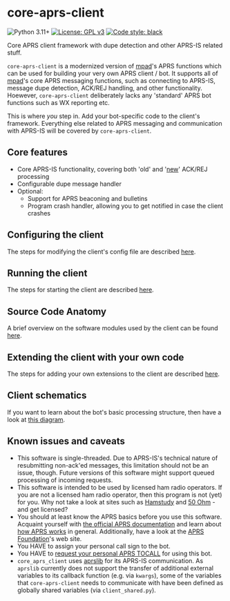 # core-aprs-client

![Python 3.11+](https://img.shields.io/badge/python-3.11+-blue.svg) [![License: GPL v3](https://img.shields.io/badge/License-GPLv3-blue.svg)](https://www.gnu.org/licenses/gpl-3.0) [![Code style: black](https://img.shields.io/badge/code%20style-black-000000.svg)](https://github.com/psf/black)




Core APRS client framework with dupe detection and other APRS-IS related stuff.

```core-aprs-client``` is a modernized version of [mpad](https://github.com/joergschultzelutter/mpad)'s APRS functions which can be used for building your very own APRS client / bot. It supports all of [mpad](https://github.com/joergschultzelutter/mpad)'s core APRS messaging functions, such as connecting to APRS-IS, message dupe detection, ACK/REJ handling, and other functionality. Hoewever, ```core-aprs-client``` deliberately lacks any 'standard' APRS bot functions such as WX reporting etc. 

This is where _you_ step in. Add your bot-specific code to the client's framework. Everything else related to APRS messaging and communication with APRS-IS will be covered by ```core-aprs-client```.

## Core features
- Core APRS-IS functionality, covering both 'old' and '[new](http://www.aprs.org/aprs11/replyacks.txt)' ACK/REJ processing
- Configurable dupe message handler
- Optional:
    - Support for APRS beaconing and bulletins
    - Program crash handler, allowing you to get notified in case the client crashes

## Configuring the client
The steps for modifying the client's config file are described [here](docs/configuration.md).

## Running the client
The steps for starting the client are described [here](docs/client_start.md).

## Source Code Anatomy
A brief overview on the software modules used by the client can be found [here](docs/anatomy.md).

## Extending the client with your own code
The steps for adding your own extensions to the client are described [here](docs/extensions.md).

## Client schematics
If you want to learn about the bot's basic processing structure, then have a look at [this diagram](docs/schematics.md).

## Known issues and caveats
- This software is single-threaded. Due to APRS-IS's technical nature of resubmitting non-ack'ed messages, this limitation should not be an issue, though. Future versions of this software might support queued processing of incoming requests.
- This software is intended to be used by licensed ham radio operators. If you are not a licensed ham radio operator, then this program is not (yet) for you. Why not take a look at sites such as [Hamstudy](https://hamstudy.org/) and [50 Ohm](https://50ohm.de/) - and get licensed?
- You should at least know the APRS basics before you use this software. Acquaint yourself with [the official APRS documentation](https://github.com/glidernet/ogn-aprs-protocol/blob/master/APRS101.PDF) and learn about [how APRS works](https://how.aprs.works/) in general. Additionally, have a look at the [APRS Foundation](https://www.aprsfoundation.org/)'s web site.
- You HAVE to assign your personal call sign to the bot.
- You HAVE to [request your personal APRS TOCALL](https://github.com/aprsorg/aprs-deviceid) for using this bot.
- ```core_aprs_client``` uses [aprslib](https://github.com/rossengeorgiev/aprs-python) for its APRS-IS communication. As ```aprslib``` currently does not support the transfer of additional external variables to its callback function (e.g. via ```kwargs```), some of the variables that ```core-aprs-client``` needs to communicate with have been defined as globally shared variables (via `client_shared.py`). 
